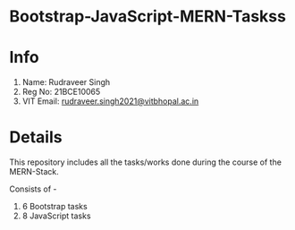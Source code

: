 # Bootstrap-JavaScript-MERN-Taskss
# Info
1) Name: Rudraveer Singh
2) Reg No: 21BCE10065
3) VIT Email: rudraveer.singh2021@vitbhopal.ac.in

# Details
This repository includes all the tasks/works done during the course of the MERN-Stack.

Consists of - 
1) 6 Bootstrap tasks
2) 8 JavaScript tasks
